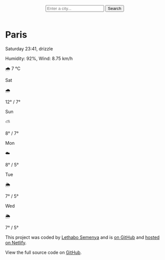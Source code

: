 <html lang="en">
  <head>
    <meta charset="UTF-8" />
    <meta name="viewport" content="width=device-width, initial-scale=1.0" />
    <link
      href="https://fonts.googleapis.com/css2?family=Roboto:wght@400;700&display=swap"
      rel="stylesheet"
    />
    <link rel="stylesheet" href="style.css" />
    <title>My Weather Application</title>
  </head>
  <body>
    <div class="weather-app">
      <header>
        <form id="search-form">
          <input
            type="search"
            placeholder="Enter a city..."
            required
            id="search-input"
          />
          <button type="submit">Search</button>
        </form>
      </header>
      <main>
        <div class="current-weather">
          <h1 id="current-city">Paris</h1>
          <p id="current-time">Saturday 23:41, drizzle</p>
          <p id="current-details">
            Humidity: <span id="humidity">92%</span>, Wind:
            <span id="wind-speed">8.75 km/h</span>
          </p>
          <div class="current-temperature">
            <span id="current-icon">🌧️</span>
            <span id="current-temp">7</span>
            <span class="unit">°C</span>
          </div>
        </div>
        <div class="forecast" id="forecast">
          <div class="forecast-day">
            <p>Sat</p>
            <span>🌧️</span>
            <p>12° / 7°</p>
          </div>
          <div class="forecast-day">
            <p>Sun</p>
            <span>⛅</span>
            <p>8° / 7°</p>
          </div>
          <div class="forecast-day">
            <p>Mon</p>
            <span>☁️</span>
            <p>8° / 5°</p>
          </div>
          <div class="forecast-day">
            <p>Tue</p>
            <span>🌦️</span>
            <p>7° / 5°</p>
          </div>
          <div class="forecast-day">
            <p>Wed</p>
            <span>🌦️</span>
            <p>7° / 5°</p>
          </div>
        </div>
      </main>
      <footer>
        <p>
          This project was coded by
          <a href="https://github.com/Leethabo27" target="_blank">Lethabo Semenya</a>
          and is
          <a href="https://leethabo27.github.io/weather-app/" target="_blank">on GitHub</a>
          and
          <a href="https://chimerical-jalebi-fdaaef.netlify.app/" target="_blank">hosted on Netlify</a>.
        </p>
        <p>
          View the full source code on 
          <a href="https://leethabo27.github.io/weather-app/" target="_blank">GitHub</a>.
        </p>
      </footer>
    </div>
    <script src="index.js"></script>
  </body>
</html>

